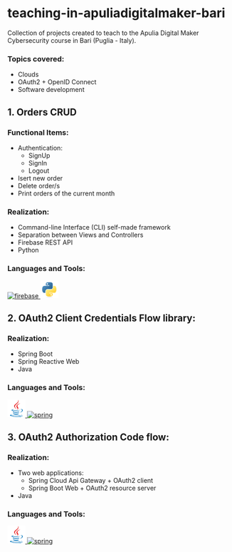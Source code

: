 # teaching-in-apuliadigitalmaker-bari

Collection of projects created to teach to the Apulia Digital Maker Cybersecurity course in Bari (Puglia - Italy).

### Topics covered:
- Clouds
- OAuth2 + OpenID Connect
- Software development

## 1. Orders CRUD
### Functional Items:
- Authentication:
  - SignUp
  - SignIn
  - Logout
- Isert new order
- Delete order/s
- Print orders of the current month

### Realization:
- Command-line Interface (CLI) self-made framework
- Separation between Views and Controllers
- Firebase REST API
- Python
<h3 align="left">Languages and Tools:</h3>
<p align="left"> <a href="https://firebase.google.com/" target="_blank" rel="noreferrer"> <img src="https://www.vectorlogo.zone/logos/firebase/firebase-icon.svg" alt="firebase" width="40" height="40"/> </a> <a href="https://www.python.org" target="_blank" rel="noreferrer"> <img src="https://raw.githubusercontent.com/devicons/devicon/master/icons/python/python-original.svg" alt="python" width="40" height="40"/> </a> </p>

## 2. OAuth2 Client Credentials Flow library:
### Realization:
- Spring Boot
- Spring Reactive Web
- Java
<h3 align="left">Languages and Tools:</h3>
<p align="left"> <a href="https://www.java.com" target="_blank" rel="noreferrer"> <img src="https://raw.githubusercontent.com/devicons/devicon/master/icons/java/java-original.svg" alt="java" width="40" height="40"/> </a> <a href="https://spring.io/" target="_blank" rel="noreferrer"> <img src="https://www.vectorlogo.zone/logos/springio/springio-icon.svg" alt="spring" width="40" height="40"/> </a> </p>

## 3. OAuth2 Authorization Code flow:
### Realization:
- Two web applications:
  - Spring Cloud Api Gateway + OAuth2 client
  - Spring Boot Web + OAuth2 resource server
- Java
<h3 align="left">Languages and Tools:</h3>
<p align="left"> <a href="https://www.java.com" target="_blank" rel="noreferrer"> <img src="https://raw.githubusercontent.com/devicons/devicon/master/icons/java/java-original.svg" alt="java" width="40" height="40"/> </a> <a href="https://spring.io/" target="_blank" rel="noreferrer"> <img src="https://www.vectorlogo.zone/logos/springio/springio-icon.svg" alt="spring" width="40" height="40"/> </a> </p>
